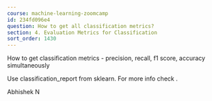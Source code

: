 ```yaml
---
course: machine-learning-zoomcamp
id: 234fd096e4
question: How to get all classification metrics?
section: 4. Evaluation Metrics for Classification
sort_order: 1430
---
```


How to get classification metrics - precision, recall, f1 score, accuracy simultaneously

Use classification_report from sklearn. For more info check .

Abhishek N

